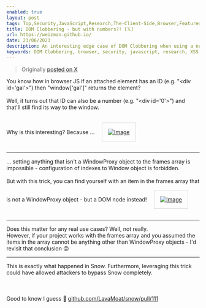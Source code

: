 ```yaml
---
enabled: true
layout: post
tags: Top,Security,JavaScript,Research,The-Client-Side,Browser,Featured-on-X
title: DOM Clobbering - but with numbers?! [𝕏]
url: https://weizman.github.io/
date: 23/06/2023
description: An interesting edge case of DOM Clobbering when using a number instead of a string
keywords: DOM Clobbering, browser, security, javascript, research, XSS
---
```




<style>
    .post {
        max-width: 80vh;
    }
    IMG {
        border: solid 1px lightgray;
        padding: 15px;
        margin: 15px;
    }
</style>

<blockquote><p>Originally <a href="https://twitter.com/WeizmanGal/status/1672206009643970560">posted on X</a></p></blockquote>
<div id=container>
    You know how in browser JS if an attached element has an ID (e.g. "&lt;div id='gal'&gt;") then "window['gal']" returns the element?<br>
    <br>
    Well, it turns out that ID can also be a number (e.g. "&lt;div id='0'&gt;") and that'll still find its way to the window.<br>
    <br>
    Why is this interesting? Because ... <span class="entity-image"><a href="https://pbs.twimg.com/media/FzTegJeakAA9dVj.png" target="_blank"><img alt="Image" src="https://pbs.twimg.com/media/FzTegJeakAA9dVj.png" class=" b-loaded"></a></span>
    <sup class="tw-permalink"><i class="fas fa-link"></i></sup>
    <hr>
    ... setting anything that isn't a WindowProxy object to the frames array is impossible - configuration of indexes to Window object is forbidden.<br>
    <br>
    But with this trick, you can find yourself with an item in the frames array that is not a WindowProxy object - but a DOM node instead! <span class="entity-image"><a href="https://pbs.twimg.com/media/FzTegh-aMAAXBnV.jpg" target="_blank"><img alt="Image" src="https://pbs.twimg.com/media/FzTegh-aMAAXBnV.jpg" class=" b-loaded"></a></span>
    <sup class="tw-permalink"><i class="fas fa-link"></i></sup>
    <hr>
    Does this matter for any real use cases? Well, not really.<br>
    However, if your project works with the frames array and you assumed the items in the array cannot be anything other than WindowProxy objects - I'd revisit that conclusion 😉
    <sup class="tw-permalink"><i class="fas fa-link"></i></sup>
    <hr>
    This is exactly what happened in Snow. Furthermore, leveraging this trick could have allowed attackers to bypass Snow completely.<br>
    <br>
    <br>
    <br>
    Good to know I guess 🤷 <a class="entity-url" data-preview="true" href="https://github.com/LavaMoat/snow/pull/111">github.com/LavaMoat/snow/pull/111</a>
    <sup class="tw-permalink"><i class="fas fa-link"></i></sup>

</div>

